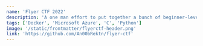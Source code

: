 ```yaml
---
name: 'Flyer CTF 2022'
description: 'A one man effort to put together a bunch of beginner-level CTF challenges for a local university event.'
tags: ['Docker', 'Microsoft Azure', 'C', 'Python']
image: '/static/frontmatter/flyerctf-header.png'
link: 'https://github.com/An00bRektn/flyer-ctf'
---
```

